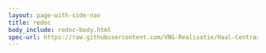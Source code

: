 ```yaml
---
layout: page-with-side-nav
title: redoc
body_include: redoc-body.html
spec-url: https://raw.githubusercontent.com/VNG-Realisatie/Haal-Centraal-BRP-bevragen/develop/specificatie/genereervariant/openapi.yaml
---
```

<redoc spec-url='{{ page.spec-url}}'></redoc>
